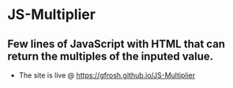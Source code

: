 # JS-Multiplier
Few lines of JavaScript with HTML that can return the multiples of the inputed value.
---------
* The site is live @ https://gfrosh.github.io/JS-Multiplier
